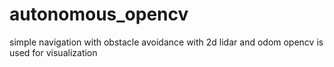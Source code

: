 # autonomous_opencv
simple navigation with obstacle avoidance with 2d lidar  and odom opencv is used for visualization 

